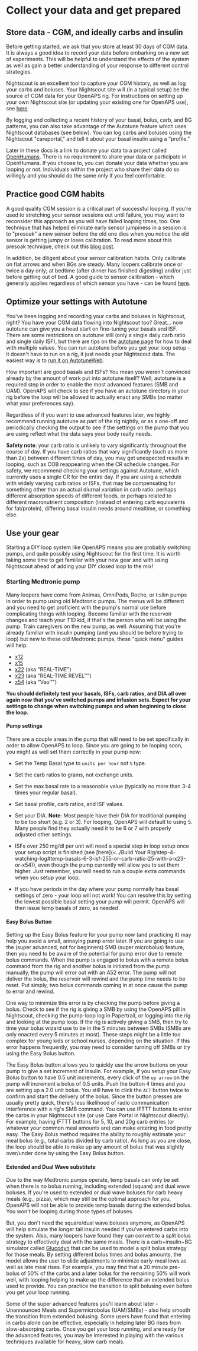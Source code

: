 # Collect your data and get prepared

## Store data - CGM, and ideally carbs and insulin

Before getting started, we ask that you store at least 30 days of CGM data.  It is always a good idea to record your data before embarking on a new set of experiments. This will be helpful to understand the effects of the system as well as gain a better understanding of your response to different control strategies.

Nightscout is an excellent tool to capture your CGM history, as well as log your carbs and boluses. Your Nightscout site will (in a typical setup) be the source of CGM data for your OpenAPS rig. For instructions on setting up your own Nightscout site (or updating your existing one for OpenAPS use), see [here](<../While You Wait For Gear/nightscout-setup>).  

By logging and collecting a recent history of your basal, bolus, carb, and BG patterns, you can also take advantage of the Autotune feature which uses Nightscout databases (see below). You can log carbs and boluses using the Nightscout "careportal," and tell it about your basal insulin using a "profile."

Later in these docs is a link to donate your data to a project called [OpenHumans](<../Give Back-Pay It Forward/data-commons-data-donation>).  There is no requirement to share your data or participate in OpenHumans.  If you choose to, you can donate your data whether you are looping or not.  Individuals within the project who share their data do so willingly and you should do the same only if you feel comfortable. 

## Practice good CGM habits

A good quality CGM session is a critical part of successful looping.  If you're used to stretching your sensor sessions out until failure, you may want to reconsider this approach as you will have failed looping times, too.  One technique that has helped eliminate early sensor jumpiness in a session is to "presoak" a new sensor before the old one dies when you notice the old sensor is getting jumpy or loses calibration.  To read more about this presoak technique, check out this [blog post](https://diyps.org/2016/06/27/how-to-soak-a-new-cgm-sensor-for-better-first-day-bgs/).  

In addition, be diligent about your sensor calibration habits.  Only calibrate on flat arrows and when BGs are steady.  Many loopers calibrate once or twice a day only; at bedtime (after dinner has finished digesting) and/or just before getting out of bed. A good guide to sensor calibration - which generally applies regardless of which sensor you have - can be found [here](https://forum.fudiabetes.org/t/how-to-calibrate-a-dexcom-g4-g5-cgm/2049/).

## Optimize your settings with Autotune

You've been logging and recording your carbs and boluses in Nightscout, right?  You have your CGM data flowing into Nightscout too?  Great... now autotune can give you a head start on fine-tuning your basals and ISF. There are some restrictions on autotune still (only a single daily carb ratio and single daily ISF), but there are tips on the [autotune page](<../How it works/autotune>) for how to deal with multiple values. You can run autotune before you get your loop setup - it doesn't have to run on a rig, it just needs your Nightscout data. The easiest way is to [run it on AutotuneWeb](<../Usage and maintenance/running-autotune#autotuneweb-the-easiest-way-to-run-autotune>). 

How important are good basals and ISFs? You mean you weren't convinced already by the amount of work put into autotune itself? Well, autotune is a required step in order to enable the most advanced features (SMB and UAM). OpenAPS will check to see if you have an autotune directory in your rig before the loop will be allowed to actually enact any SMBs (no matter what your preferences say). 

Regardless of if you want to use advanced features later, we highly recommend running autotune as part of the rig nightly, or as a one-off and periodically checking the output to see if the settings on the pump that you are using reflect what the data says your body really needs.

**Safety note**: your carb ratio is unlikely to vary significantly throughout the course of day. If you have carb ratios that vary significantly (such as more than 2x) between different times of day, you may get unexpected results in looping, such as COB reappearing when the CR schedule changes. For safety, we recommend checking your settings against Autotune, which currently uses a single CR for the entire day. If you are using a schedule with widely varying carb ratios or ISFs, that may be compensating for something other than an actual diurnal variation in carb ratio: perhaps different absorption speeds of different foods, or perhaps related to different macronutrient composition (instead of entering carb equivalents for fat/protein), differing basal insulin needs around mealtime, or something else.

## Use your gear

Starting a DIY loop system like OpenAPS means you are probably switching pumps, and quite possibly using Nightscout for the first time. It is worth taking some time to get familiar with your new gear and with using Nightscout ahead of adding your DIY closed loop to the mix! 

### Starting Medtronic pump

Many loopers have come from  Animas, OmniPods, Roche, or t:slim pumps in order to pump using old Medtronic pumps. The menus will be different and you need to get proficient with the pump's normal use before complicating things with looping. Become familiar with the reservoir changes and teach your T1D kid, if that's the person who will be using the pump.  Train caregivers on the new pump, as well. Assuming that you're already familiar with insulin pumping (and you should be before trying to loop) but new to these old Medtronic pumps, these "quick menu" guides will help:

* [x12](https://www.medtronicdiabetes.com/sites/default/files/library/download-library/user-guides/x12_user_guide.pdf)
* [x15](https://www.medtronicdiabetes.com/sites/default/files/library/download-library/user-guides/x15_user_guide.pdf)
* [x22](https://www.medtronicdiabetes.com/sites/default/files/library/download-library/workbooks/x22_menu_map.pdf) (aka "REAL-TIME")
* [x23](https://www.medtronicdiabetes.com/sites/default/files/library/download-library/workbooks/x23_menu_map.pdf) (aka "REAL-TIME REVEL™")
* [x54](https://www.medtronic-diabetes.co.uk/sites/uk/medtronic-diabetes.co.uk/files/veo-x54_ifu_updated_26.04.2013.pdf) (aka "Veo™")

**You should definitely test your basals, ISFs, carb ratios, and DIA all over again now that you've switched pumps and infusion sets. Expect for your settings to change when switching pumps and when beginning to close the loop.**

#### Pump settings

There are a couple areas in the pump that will need to be set specifically in order to allow OpenAPS to loop.  Since you are going to be looping soon, you might as well set them correctly in your pump now:

* Set the Temp Basal type to `units per hour` not `%` type.

* Set the carb ratios to grams, not exchange units.

* Set the max basal rate to a reasonable value (typically no more than 3-4 times your regular basal).

* Set basal profile, carb ratios, and ISF values.

* Set your DIA. **Note**: Most people have their DIA for traditional pumping to be too short (e.g. 2 or 3). For looping, OpenAPS will default to using 5. Many people find they actually need it to be 6 or 7 with properly adjusted other settings. 

* ISFs over 250 mg/dl per unit will need a special step in loop setup once your setup script is finished (see [here](<../Build Your Rig/step-4-watching-log#temp-basals-6-3-isf-255-or-carb-ratio-25-with-a-x23-or-x54)), even though the pump currently will allow you to set them higher. Just remember, you will need to run a couple extra commands when you setup your loop.

* If you have periods in the day where your pump normally has basal settings of zero - your loop will not work! You can resolve this by setting the lowest possible basal setting your pump will permit. OpenAPS will then issue temp basals of zero, as needed.

#### Easy Bolus Button

Setting up the Easy Bolus feature for your pump now (and practicing it) may help you avoid a small, annoying pump error later.  If you are going to use the (super advanced, not for beginners) SMB (super microbolus) feature, then you need to be aware of the potential for pump error due to remote bolus commands. When the pump is engaged to bolus with a remote bolus command from the rig and another bolus is initiated from the pump manually, the pump will error out with an A52 error. The pump will not deliver the bolus, the reservoir will rewind and the pump time needs to be reset.  Put simply, two bolus commands coming in at once cause the pump to error and rewind.

One way to minimize this error is by checking the pump before giving a bolus. Check to see if the rig is giving a SMB by using the OpenAPS pill in Nightscout, checking the pump-loop log in Papertrail, or logging into the rig and looking at the pump loop. If the rig is actively giving a SMB, then try to time your bolus wizard use to be in the 5 minutes between SMBs (SMBs are only enacted every 5 minutes at most). These steps might be a little too complex for young kids or school nurses, depending on the situation.  If this error happens frequently, you may need to consider turning off SMBs or try using the Easy Bolus button.

The Easy Bolus button allows you to quickly use the arrow buttons on your pump to give a set increment of insulin.  For example, if you setup your Easy Bolus button to have 0.5 unit increments, every click of the `up arrow` on the pump will increment a bolus of 0.5 units.  Push the button 4 times and you are setting up a 2.0 unit bolus.  You still have to click the `ACT` button twice to confirm and start the delivery of the bolus.  Since the button presses are usually pretty quick, there's less likelihood of radio communication interference with a rig's SMB command.  You can use IFTTT buttons to enter the carbs in your Nightscout site (or use Care Portal in Nightscout directly).  For example, having IFTTT buttons for 5, 10, and 20g carb entries (or whatever your common meal amounts are) can make entering in food pretty easy. The Easy Bolus method requires the ability to roughly estimate your meal bolus (e.g., total carbs divided by carb ratio).  As long as you are close, the loop should be able to make up any amount of bolus that was slightly over/under done by using the Easy Bolus button.

#### Extended and Dual Wave substitute

Due to the way Medtronic pumps operate, temp basals can only be set when there is no bolus running, including extended (square) and dual wave boluses.  If you're used to extended or dual wave boluses for carb heavy meals (e.g., pizza), which may still be the optimal approach for you, OpenAPS will not be able to provide temp basals during the extended bolus.  You won't be looping during those types of boluses.

But, you don't need the square/dual wave boluses anymore, as OpenAPS will help simulate the longer tail insulin needed if you've entered carbs into the system. Also, many loopers have found they can convert to a split bolus strategy to effectively deal with the same meals.  There is a carb+insulin+BG simulator called [Glucodyn](http://perceptus.org) that can be used to model a split bolus strategy for those meals.  By setting different bolus times and bolus amounts, the model allows the user to slide adjustments to minimize early-meal lows as well as late meal rises.  For example, you may find that a 20 minute pre-bolus of 50% of the carbs and a later bolus for the remaining 50% will work well, with looping helping to make up the difference that an extended bolus used to provide.  You can practice the transition to split bolusing even before you get your loop running.

Some of the super advanced features you'll learn about later - Unannounced Meals and Supermicrobolus (UAM/SMBs) - also help smooth the transition from extended bolusing.  Some users have found that entering in carbs alone can be effective, especially in helping later BG rises from slow-absorping carbs.  Once you get your loop running, and are ready for the advanced features, you may be interested in playing with the various techniques available for heavy, slow carb meals.